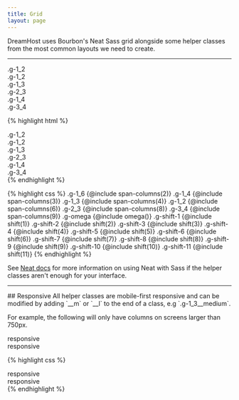```yaml
---
title: Grid
layout: page
---
```


<p class="t-l">DreamHost uses Bourbon's Neat Sass grid alongside some helper classes from the most common layouts we need to create.</p>

<hr />

<img src="{{site.baseurl}}/assets/images/neat.png" alt="" class="m-bottom-0" />

<div class="m-bottom">
	<div class="u-clearfix m-bottom-2">
		<div class="bg-c-g300 p-s t-center g-1_2">.g-1_2</div>
		<div class="bg-c-g300 p-s t-center g-1_2">.g-1_2</div>
	</div>
	<div class="u-clearfix m-bottom-2">
		<div class="bg-c-g300 p-s t-center g-1_3">.g-1_3</div>
		<div class="bg-c-g300 p-s t-center g-2_3">.g-2_3</div>
	</div>
	<div class="u-clearfix m-bottom-2">
		<div class="bg-c-g300 p-s t-center g-1_4">.g-1_4</div>
		<div class="bg-c-g300 p-s t-center g-3_4">.g-3_4</div>
	</div>
</div>

{% highlight html %}
<div class="u-clearfix">
	<div class="g-1_2">.g-1_2</div>
	<div class="g-1_2">.g-1_2</div>
</div>
<div class="u-clearfix">
	<div class="g-1_3">.g-1_3</div>
	<div class="g-2_3">.g-2_3</div>
</div>
<div class="u-clearfix">
	<div class="g-1_4">.g-1_4</div>
	<div class="g-3_4">.g-3_4</div>
</div>
{% endhighlight %}

{% highlight css %}
.g-1_6 {@include span-columns(2)}
.g-1_4 {@include span-columns(3)}
.g-1_3 {@include span-columns(4)}
.g-1_2 {@include span-columns(6)}
.g-2_3 {@include span-columns(8)}
.g-3_4 {@include span-columns(9)}
.g-omega {@include omega()}
.g-shift-1 {@include shift(1)}
.g-shift-2 {@include shift(2)}
.g-shift-3 {@include shift(3)}
.g-shift-4 {@include shift(4)}
.g-shift-5 {@include shift(5)}
.g-shift-6 {@include shift(6)}
.g-shift-7 {@include shift(7)}
.g-shift-8 {@include shift(8)}
.g-shift-9 {@include shift(9)}
.g-shift-10 {@include shift(10)}
.g-shift-11 {@include shift(11)}
{% endhighlight %}

<p>See <a href="http://neat.bourbon.io/">Neat docs</a> for more information on using Neat with Sass if the helper classes aren't enough for your interface.</p>

<hr />
## Responsive
All helper classes are mobile-first responsive and can be modified by adding `__m` or `__l` to the end of a class, e.g `.g-1_3__medium`.

For example, the following will only have columns on screens larger than 750px.

<div class="u-clearfix m-bottom">
	<div class="bg-c-g300 p-1 g-1_2__m">responsive</div>
	<div class="bg-c-g300 p-1 g-1_2__m">responsive</div>
</div>

{% highlight css %}
<div class="u-clearfix">
	<div class="g-1_2__m">responsive</div>
	<div class="g-1_2__m">responsive</div>
</div>
{% endhighlight %}
